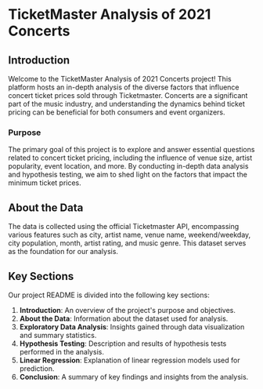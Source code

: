 # TicketMaster Analysis of 2021 Concerts

## Introduction

Welcome to the TicketMaster Analysis of 2021 Concerts project! This platform hosts an in-depth analysis of the diverse factors that influence concert ticket prices sold through Ticketmaster.  Concerts are a significant part of the music industry, and understanding the dynamics behind ticket pricing can be beneficial for both consumers and event organizers.



### Purpose

The primary goal of this project is to explore and answer essential questions related to concert ticket pricing, including the influence of venue size, artist popularity, event location, and more. By conducting in-depth data analysis and hypothesis testing, we aim to shed light on the factors that impact the minimum ticket prices.

## About the Data

The data is collected using the official Ticketmaster API, encompassing various features such as city, artist name, venue name, weekend/weekday, city population, month, artist rating, and music genre. This dataset serves as the foundation for our analysis.

## Key Sections

Our project README is divided into the following key sections:

1. **Introduction**: An overview of the project's purpose and objectives.
2. **About the Data**: Information about the dataset used for analysis.
3. **Exploratory Data Analysis**: Insights gained through data visualization and summary statistics.
4. **Hypothesis Testing**: Description and results of hypothesis tests performed in the analysis.
5. **Linear Regression**: Explanation of linear regression models used for prediction.
6. **Conclusion**: A summary of key findings and insights from the analysis.


